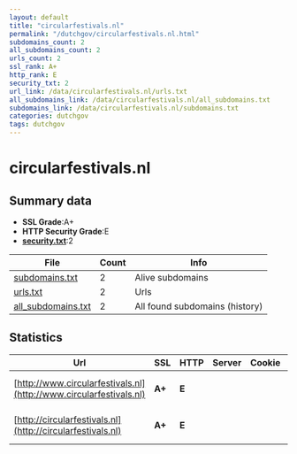 ```yaml
---
layout: default
title: "circularfestivals.nl"
permalink: "/dutchgov/circularfestivals.nl.html"
subdomains_count: 2
all_subdomains_count: 2
urls_count: 2
ssl_rank: A+
http_rank: E
security_txt: 2
url_link: /data/circularfestivals.nl/urls.txt
all_subdomains_link: /data/circularfestivals.nl/all_subdomains.txt
subdomains_link: /data/circularfestivals.nl/subdomains.txt
categories: dutchgov
tags: dutchgov
---
```



# circularfestivals.nl
## Summary data


 - **SSL Grade**:A+
 - **HTTP Security Grade**:E
 - **[security.txt](https://www.digitaleoverheid.nl/nieuws/standaard-security-txt-nu-verplicht-voor-overheid/)**:2


| File       | Count | Info |
|------------|-------|------|
|[subdomains.txt](/DutchGovScope/data/circularfestivals.nl/subdomains.txt)|2|Alive subdomains|
|[urls.txt](/DutchGovScope/data/circularfestivals.nl/urls.txt)|2|Urls|
|[all_subdomains.txt](/DutchGovScope/data/circularfestivals.nl/all_subdomains.txt)|2|All found subdomains (history)|


## Statistics


| Url | SSL | HTTP | Server | Cookie | HSTS | CORS | CTO | CSP | XFO | XXP | RP |FP| Tech |Title |
|--------|-------|-------|------|------|------|------|------|------|------|------|------|------|------|------|
|[http://www.circularfestivals.nl](http://www.circularfestivals.nl)| **A+**| **E**|| | | | | | | | :white_check_mark: | |HSTS Microsoft ASP.NET||
|[http://circularfestivals.nl](http://circularfestivals.nl)| **A+**| **E**|| | | | | | | | :white_check_mark: | |HSTS Microsoft ASP.NET||

